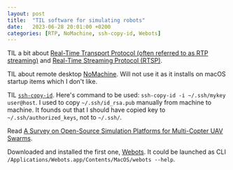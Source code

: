 ```yaml
---
layout: post
title:  "TIL software for simulating robots"
date:   2023-06-28 20:01:00 +0200
categories: [RTP, NoMachine, ssh-copy-id, Webots]
---
```

TIL a bit about [Real-Time Transport Protocol (often referred to as RTP streaming)](https://www.wowza.com/blog/rtp-streaming-explained) and [Real-Time Streaming Protocol (RTSP)](https://en.wikipedia.org/wiki/Real_Time_Streaming_Protocol).

TIL about remote desktop [NoMachine](https://www.nomachine.com). Will not use it as it installs on macOS startup items which I don't like.

TIL [`ssh-copy-id`](https://www.ssh.com/academy/ssh/copy-id). Here's command to be used: `ssh-copy-id -i ~/.ssh/mykey user@host`. I used to copy `~/.ssh/id_rsa.pub` manually from machine to machine. It founds out that I should have copied key to `~/.ssh/authorized_keys`, not to `~/.ssh/`.

Read [A Survey on Open-Source Simulation Platforms for Multi-Copter UAV Swarms](/assets/images/Paper%20A%20Survey%20on%20Open-Source%20Simulation%20Platforms%20for%20Multi-Copter%20UAV%20Swarms.pdf).

Downloaded and installed the first one, [Webots](https://cyberbotics.com). It could be launched as CLI `/Applications/Webots.app/Contents/MacOS/webots --help`.
